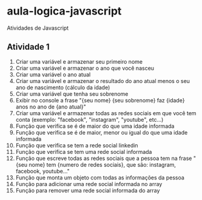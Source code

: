 # aula-logica-javascript

Atividades de Javascript

## Atividade 1

1. Criar uma variável e armazenar seu primeiro nome
2. Criar uma variável e armazenar o ano que você nasceu
3. Criar uma variável o ano atual
4. Criar uma variável e armazenar o resultado do ano atual menos o seu ano de nascimento (cálculo da idade)
5. Criar uma variável que tenha seu sobrenome
6. Exibir no console a frase "{seu nome} {seu sobrenome} faz {idade} anos no ano de {ano atual}"
7. Criar uma variável e armazenar todas as redes sociais em que você tem conta (exemplo: "facebook", "instagram", "youtube", etc...)
8. Função que verifica se é de maior do que uma idade informada
9. Função que verifica se é de maior, menor ou igual do que uma idade informada
10. Função que verifica se tem a rede social linkedin
11. Função que verifica se tem uma rede social informada
12. Função que escreve todas as redes sociais que a pessoa tem na frase "{seu nome} tem {numero de redes sociais}, que são: instagram, facebook, youtube..."
13. Função que monta um objeto com todas as informações da pessoa
14. Função para adicionar uma rede social informada no array
15. Função para remover uma rede social informada do array
